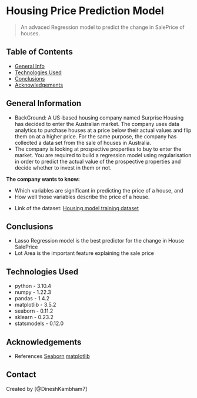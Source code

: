 # Housing Price Prediction Model
> An advaced Regression model to predict the change in SalePrice of houses.


## Table of Contents
* [General Info](#general-information)
* [Technologies Used](#technologies-used)
* [Conclusions](#conclusions)
* [Acknowledgements](#acknowledgements)

<!-- You can include any other section that is pertinent to your problem -->

## General Information
- BackGround: A US-based housing company named Surprise Housing has decided to enter the Australian market. The company uses data analytics to purchase houses at a price below their actual values and flip them on at a higher price. For the same purpose, the company has collected a data set from the sale of houses in Australia.
- The company is looking at prospective properties to buy to enter the market. You are required to build a regression model using regularisation in order to predict the actual value of the prospective properties and decide whether to invest in them or not.

<b>The company wants to know:</b>

* Which variables are significant in predicting the price of a house, and
* How well those variables describe the price of a house.

- Link of the dataset: [Housing model training dataset](https://ml-course3-upgrad.s3.amazonaws.com/Assignment_+Advanced+Regression/train.csv)

<!-- You don't have to answer all the questions - just the ones relevant to your project. -->

## Conclusions
- Lasso Regression model is the best predictor for the change in House SalePrice
- Lot Area is the important feature explaining the sale price

<!-- You don't have to answer all the questions - just the ones relevant to your project. -->


## Technologies Used
* python - 3.10.4
* numpy - 1.22.3
* pandas - 1.4.2
* matplotlib - 3.5.2
* seaborn - 0.11.2
* sklearn - 0.23.2
* statsmodels - 0.12.0

<!-- As the libraries versions keep on changing, it is recommended to mention the version of library used in this project -->

## Acknowledgements
- References
   [Seaborn](https://seaborn.pydata.org/)
   [matplotlib](https://matplotlib.org/)


## Contact
Created by [@DineshKambham7]


<!-- Optional -->
<!-- ## License -->
<!-- This project is open source and available under the [... License](). -->

<!-- You don't have to include all sections - just the one's relevant to your project -->